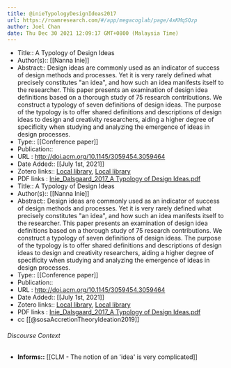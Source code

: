 ```yaml
---
title: @inieTypologyDesignIdeas2017
url: https://roamresearch.com/#/app/megacoglab/page/4xKMqSQzp
author: Joel Chan
date: Thu Dec 30 2021 12:09:17 GMT+0800 (Malaysia Time)
---
```


- Title:: A Typology of Design Ideas
- Author(s):: [[Nanna Inie]]
- Abstract:: Design ideas are commonly used as an indicator of success of design methods and processes. Yet it is very rarely defined what precisely constitutes "an idea", and how such an idea manifests itself to the researcher. This paper presents an examination of design idea definitions based on a thorough study of 75 research contributions. We construct a typology of seven definitions of design ideas. The purpose of the typology is to offer shared definitions and descriptions of design ideas to design and creativity researchers, aiding a higher degree of specificity when studying and analyzing the emergence of ideas in design processes.
- Type:: [[Conference paper]]
- Publication::
- URL : http://doi.acm.org/10.1145/3059454.3059464
- Date Added:: [[July 1st, 2021]]
- Zotero links:: [Local library](zotero://select/groups/2451508/items/2TGH6RGI), [Local library](https://www.zotero.org/groups/2451508/items/2TGH6RGI)
- PDF links : [Inie_Dalsgaard_2017_A Typology of Design Ideas.pdf](zotero://open-pdf/groups/2451508/items/M6RMDUYP)
- Title:: A Typology of Design Ideas
- Author(s):: [[Nanna Inie]]
- Abstract:: Design ideas are commonly used as an indicator of success of design methods and processes. Yet it is very rarely defined what precisely constitutes "an idea", and how such an idea manifests itself to the researcher. This paper presents an examination of design idea definitions based on a thorough study of 75 research contributions. We construct a typology of seven definitions of design ideas. The purpose of the typology is to offer shared definitions and descriptions of design ideas to design and creativity researchers, aiding a higher degree of specificity when studying and analyzing the emergence of ideas in design processes.
- Type:: [[Conference paper]]
- Publication::
- URL : http://doi.acm.org/10.1145/3059454.3059464
- Date Added:: [[July 1st, 2021]]
- Zotero links:: [Local library](zotero://select/groups/2451508/items/2TGH6RGI), [Local library](https://www.zotero.org/groups/2451508/items/2TGH6RGI)
- PDF links : [Inie_Dalsgaard_2017_A Typology of Design Ideas.pdf](zotero://open-pdf/groups/2451508/items/M6RMDUYP)
- cc [[@sosaAccretionTheoryIdeation2019]]

###### Discourse Context

- **Informs::** [[CLM - The notion of an 'idea' is very complicated]]
